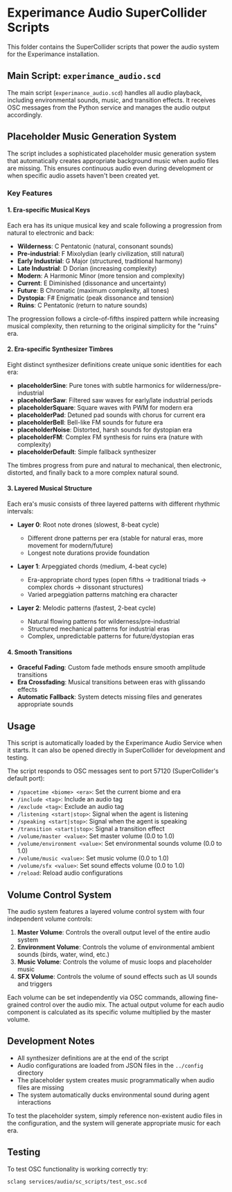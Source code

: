 # Experimance Audio SuperCollider Scripts

This folder contains the SuperCollider scripts that power the audio system for the Experimance installation.

## Main Script: `experimance_audio.scd`

The main script (`experimance_audio.scd`) handles all audio playback, including environmental sounds, music, and transition effects. It receives OSC messages from the Python service and manages the audio output accordingly.

## Placeholder Music Generation System

The script includes a sophisticated placeholder music generation system that automatically creates appropriate background music when audio files are missing. This ensures continuous audio even during development or when specific audio assets haven't been created yet.

### Key Features

#### 1. Era-specific Musical Keys

Each era has its unique musical key and scale following a progression from natural to electronic and back:

- **Wilderness**: C Pentatonic (natural, consonant sounds)
- **Pre-industrial**: F Mixolydian (early civilization, still natural)
- **Early Industrial**: G Major (structured, traditional harmony)
- **Late Industrial**: D Dorian (increasing complexity)
- **Modern**: A Harmonic Minor (more tension and complexity)
- **Current**: E Diminished (dissonance and uncertainty)
- **Future**: B Chromatic (maximum complexity, all tones)
- **Dystopia**: F# Enigmatic (peak dissonance and tension)
- **Ruins**: C Pentatonic (return to nature sounds)

The progression follows a circle-of-fifths inspired pattern while increasing musical complexity, then returning to the original simplicity for the "ruins" era.

#### 2. Era-specific Synthesizer Timbres

Eight distinct synthesizer definitions create unique sonic identities for each era:

- **placeholderSine**: Pure tones with subtle harmonics for wilderness/pre-industrial
- **placeholderSaw**: Filtered saw waves for early/late industrial periods
- **placeholderSquare**: Square waves with PWM for modern era
- **placeholderPad**: Detuned pad sounds with chorus for current era
- **placeholderBell**: Bell-like FM sounds for future era
- **placeholderNoise**: Distorted, harsh sounds for dystopian era
- **placeholderFM**: Complex FM synthesis for ruins era (nature with complexity)
- **placeholderDefault**: Simple fallback synthesizer

The timbres progress from pure and natural to mechanical, then electronic, distorted, and finally back to a more complex natural sound.

#### 3. Layered Musical Structure

Each era's music consists of three layered patterns with different rhythmic intervals:

- **Layer 0**: Root note drones (slowest, 8-beat cycle)
  - Different drone patterns per era (stable for natural eras, more movement for modern/future)
  - Longest note durations provide foundation

- **Layer 1**: Arpeggiated chords (medium, 4-beat cycle)
  - Era-appropriate chord types (open fifths → traditional triads → complex chords → dissonant structures)
  - Varied arpeggiation patterns matching era character

- **Layer 2**: Melodic patterns (fastest, 2-beat cycle)
  - Natural flowing patterns for wilderness/pre-industrial
  - Structured mechanical patterns for industrial eras
  - Complex, unpredictable patterns for future/dystopian eras

#### 4. Smooth Transitions

- **Graceful Fading**: Custom fade methods ensure smooth amplitude transitions
- **Era Crossfading**: Musical transitions between eras with glissando effects
- **Automatic Fallback**: System detects missing files and generates appropriate sounds

## Usage

This script is automatically loaded by the Experimance Audio Service when it starts. It can also be opened directly in SuperCollider for development and testing.

The script responds to OSC messages sent to port 57120 (SuperCollider's default port):

- `/spacetime <biome> <era>`: Set the current biome and era
- `/include <tag>`: Include an audio tag
- `/exclude <tag>`: Exclude an audio tag
- `/listening <start|stop>`: Signal when the agent is listening
- `/speaking <start|stop>`: Signal when the agent is speaking
- `/transition <start|stop>`: Signal a transition effect
- `/volume/master <value>`: Set master volume (0.0 to 1.0)
- `/volume/environment <value>`: Set environmental sounds volume (0.0 to 1.0)
- `/volume/music <value>`: Set music volume (0.0 to 1.0)
- `/volume/sfx <value>`: Set sound effects volume (0.0 to 1.0)
- `/reload`: Reload audio configurations

## Volume Control System

The audio system features a layered volume control system with four independent volume controls:

1. **Master Volume**: Controls the overall output level of the entire audio system
2. **Environment Volume**: Controls the volume of environmental ambient sounds (birds, water, wind, etc.)
3. **Music Volume**: Controls the volume of music loops and placeholder music
4. **SFX Volume**: Controls the volume of sound effects such as UI sounds and triggers

Each volume can be set independently via OSC commands, allowing fine-grained control over the audio mix. The actual output volume for each audio component is calculated as its specific volume multiplied by the master volume.

## Development Notes

- All synthesizer definitions are at the end of the script
- Audio configurations are loaded from JSON files in the `../config` directory
- The placeholder system creates music programmatically when audio files are missing
- The system automatically ducks environmental sound during agent interactions

To test the placeholder system, simply reference non-existent audio files in the configuration, and the system will generate appropriate music for each era.


## Testing

To test OSC functionality is working correctly try:
```
sclang services/audio/sc_scripts/test_osc.scd
```
